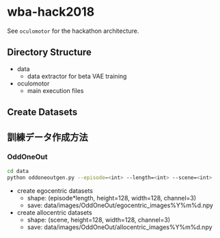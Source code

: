 # wba-hack2018
See `oculomotor` for the hackathon architecture.

## Directory Structure
- data
  - data extractor for beta VAE training
- oculomotor
  - main execution files

## Create Datasets

## 訓練データ作成方法
### OddOneOut
```bash
cd data
python oddoneoutgen.py --episode=<int> --length=<int> --scene=<int>
```
- create egocentric datasets
    - shape: (episode*length, height=128, width=128, channel=3)
    - save: data/images/OddOneOut/egocentric_images%Y%m%d.npy
- create allocentric datasets
    - shape: (scene, height=128, width=128, channel=3) 
    - save: data/images/OddOneOut/allocentric_images%Y%m%d.npy
